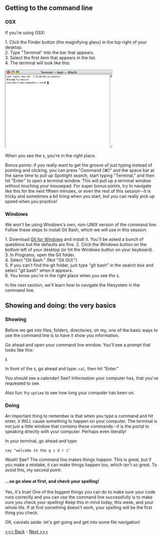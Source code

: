 
## Getting to the command line

### OSX

If you're using OSX:

1\. Click the Finder button (the magnifying glass) in the top right of your desktop.  
2\. Type "Terminal" into the bar that appears.   
3\. Select the first item that appears in the list.  
4\. The terminal will look like this:  

![Terminal in OSX](osx_term.jpg)

When you see the `$`, you're in the right place.

Bonus points: if you really want to get the groove of just typing instead of pointing and clicking, you can press "Command (⌘)" and the space bar at the same time to pull up Spotlight search, start typing "Terminal," and then hit "Enter" to open a terminal window. This will pull up a terminal window without touching your mousepad. For super bonus points, try to navigate like this for the next fifteen minutes, or even the rest of this session--it is tricky and sometimes a bit tiring when you start, but you can really pick up speed when you practice!

### Windows

We won't be using Windows's own, non-UNIX version of the command line. Follow these steps to install Git Bash, which we will use in this session:

1\. Download [Git for Windows](https://git-for-windows.github.io/) and install it. You'll be asked a bunch of questions but the defaults are fine.
2\. Click the Windows button on the bottom left of your desktop (or hit the Windows button on your keyboard).  
3\. In Programs, open the Git folder.  
4\. Select "Git Bash." (Not "Git GUI.")  
5\. If you can't find the git folder, just type "git bash" in the search box and select "git bash" when it appears.  
6\. You know you're in the right place when you see the `$`.  

In the next section, we'll learn how to navigate the filesystem in the command line.

## Showing and doing: the very basics

### Showing

Before we get into files, folders, directories, oh my, one of the basic ways to use the command line is to have it show you information. 

Go ahead and open your command line window. You'll see a prompt that looks like this:

```
$
```
In front of the `$`, go ahead and type: `cal`, then hit "Enter."

You should see a calendar! See? Information your computer has, that you've requested to see. 

Also fun: try `uptime` to see how long your computer has been on. 

### Doing

An important thing to remember is that when you type a command and hit enter, it *WILL* cause something to happen on your computer. The terminal is not just a little window that contains these commands--it is the portal to speaking directly with your computer. Perhaps even literally!

In your terminal, go ahead and type:
```
say "welcome to the g c d r i"
```
Woah! See? The command line makes things *happen.* This is great, but if you make a mistake, it can make things happen too, which isn't so great. To avoid this, my second point:

#### ...so go slow at first, and check your spelling!

Yes, it's true! One of the biggest things you can do to make sure your code runs correctly and you can use the command line successfully is to make sure you check your spelling! Keep this in mind today, this week, and your whole life. If at first something doesn't work, your spelling will be the first thing you check. 

OK, caveats aside: let's get going and get into some file navigation!


[<<< Back](what-is-the-command-line.md) - [Next >>>](navigation.md)
